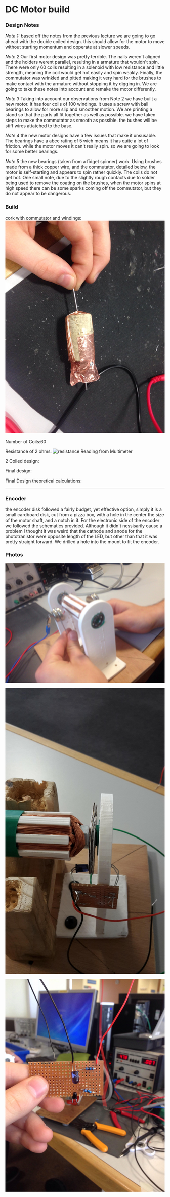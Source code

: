 
# DC Motor build

### **Design Notes**
*Note 1:* based off the notes from the previous lecture we are going to go ahead with the double coiled design. this should allow for the motor to move without starting momentum and opperate at slower speeds.

*Note 2* Our first motor design was pretty terrible. The nails weren't aligned and the holders werent parallel, resulting in a armature that wouldn't spin. There were only 60 coils resulting in a solenoid with low resistance and little strength, meaning the coil would get hot easily and spin weakly. Finally, the commutator was wrinkled and pitted making it very hard for the brushes to make contact with the armature without stopping it by digging in. We are going to take these notes into account and remake the motor differently.

*Note 3* Taking into account our observations from Note 2 we have built a new motor. It has four coils of 100 windings. it uses a screw with ball bearings to allow for more slip and smoother motion. We are printing a stand so that the parts all fit together as well as possible. we have taken steps to make the commutator as smooth as possible. the bushes will be stiff wires attatched to the base.

*Note 4* the new motor designs have a few issues that make it unsusable. The bearings have a abec rating of 5 wich means it has quite a lot of friction. while the motor moves it can't really spin. so we are going to look for some better bearings.
 
*Note 5* the new bearings (taken from a fidget spinner) work. Using brushes made from a thick copper wire, and the commutator, detailed below, the motor is self-starting and appears to spin rather quickly. The coils do not get hot. One small note, due to the slightly rough contacts due to solder being used to remove the coating on the brushes, when the motor spins at high speed there can be some sparks coming off the commutator, but they do not appear to be dangerous. 
### **Build**


cork with commutator and windings:
![cork with commutator and windings](https://github.com/noblegasses/Roco222/blob/master/Journal_Photos/Commutator.jpg)

Number of Coils:60

Resistance of 2 ohms: 
![resistance Reading from Multimeter](Journal/Journal_Photos/resistance.jpg)

2 Coiled design:

Final design:  

Final Design theoretical calculations:

---

### **Encoder**

the encoder disk followed a fairly budget, yet effective option, simply it is a small cardboard disk, cut from a pizza box, with a hole in the center the size of the motor shaft, and a notch in it. For the electronic side of the encoder we followed the schematics provided. Although it didn't nessisarily cause a problem I thought it was weird that the cathode and anode for the phototranistor were opposite length of the LED, but other than that it was pretty straight forward. We drilled a hole into the mount to fit the encoder.

### **Photos**

![Final Motor design](https://github.com/noblegasses/Roco222/blob/master/Journal_Photos/motor.jpg)

![Final Motor With encoder](https://github.com/noblegasses/Roco222/blob/master/Journal_Photos/motor%20with%20encoder.jpg)

![sensor for the encoder](https://github.com/noblegasses/Roco222/blob/master/Journal_Photos/light%20sensor.jpg)


